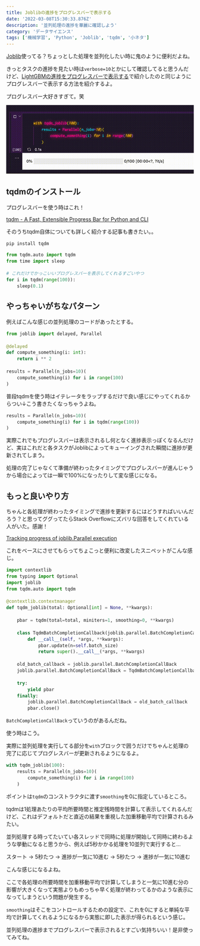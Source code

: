 ```yaml
---
title: Joblibの進捗をプログレスバーで表示する
date: '2022-03-08T15:30:33.876Z'
description: '並列処理の進捗を華麗に確認しよう'
category: 'データサイエンス'
tags: ['機械学習', 'Python', 'Joblib', 'tqdm', '小ネタ']
---
```


[Joblib](https://joblib.readthedocs.io/)使ってる？ちょっとした処理を並列化したい時に鬼のように便利だよね。

きっとタスクの進捗を見たい時は`verbose=10`とかにして確認してると思うんだけど、[LightGBMの進捗をプログレスバーで表示する](./tune-hyper-parameters-with-optuna)で紹介したのと同じようにプログレスバーで表示する方法を紹介するよ。

プログレスバー大好きすぎて。笑

![](./joblib-tqdm.gif)

## tqdmのインストール

プログレスバーを使う時はこれ！

[tqdm - A Fast, Extensible Progress Bar for Python and CLI](https://github.com/tqdm/tqdm)

そのうちtqdm自体についても詳しく紹介する記事も書きたい。。

```shell
pip install tqdm
```

```python
from tqdm.auto import tqdm
from time import sleep

# これだけでかっこいいプログレスバーを表示してくれるすごいやつ
for i in tqdm(range(100)):
    sleep(0.1)
```

## やっちゃいがちなパターン

例えばこんな感じの並列処理のコードがあったとする。

```python
from joblib import delayed, Parallel

@delayed
def compute_something(i: int):
    return i ** 2

results = Parallel(n_jobs=10)(
    compute_something(i) for i in range(100)
)
```

普段tqdmを使う時はイテレータをラップするだけで良い感じにやってくれるからつい↓こう書きたくなっちゃうよね。

```python
results = Parallel(n_jobs=10)(
    compute_something(i) for i in tqdm(range(100))
)
```

実際これでもプログレスバーは表示されるし何となく進捗表示っぽくなるんだけど、実はこれだと各タスクがJoblibによってキューイングされた瞬間に進捗が更新されてしまう。

処理の完了じゃなくて準備が終わったタイミングでプログレスバーが進んじゃうから場合によっては一瞬で100%になったりして変な感じになる。

## もっと良いやり方

ちゃんと各処理が終わったタイミングで進捗を更新するにはどうすればいいんだろう？と思ってググってたらStack Overflowにズバリな回答をしてくれている人がいた。感謝！

[Tracking progress of joblib.Parallel execution](https://stackoverflow.com/questions/24983493/tracking-progress-of-joblib-parallel-execution/58936697#58936697)

これをベースにさせてもらってちょこっと便利に改変したスニペットがこんな感じ。

```python
import contextlib
from typing import Optional
import joblib
from tqdm.auto import tqdm

@contextlib.contextmanager
def tqdm_joblib(total: Optional[int] = None, **kwargs):

    pbar = tqdm(total=total, miniters=1, smoothing=0, **kwargs)

    class TqdmBatchCompletionCallback(joblib.parallel.BatchCompletionCallBack):
        def __call__(self, *args, **kwargs):
            pbar.update(n=self.batch_size)
            return super().__call__(*args, **kwargs)

    old_batch_callback = joblib.parallel.BatchCompletionCallBack
    joblib.parallel.BatchCompletionCallBack = TqdmBatchCompletionCallback

    try:
        yield pbar
    finally:
        joblib.parallel.BatchCompletionCallBack = old_batch_callback
        pbar.close()
```

`BatchCompletionCallBack`っていうのがあるんだね。

使う時はこう。

実際に並列処理を実行してる部分を`with`ブロックで囲うだけでちゃんと処理の完了に応じてプログレスバーが更新されるようになるよ。

```python
with tqdm_joblib(100):
    results = Parallel(n_jobs=10)(
        compute_something(i) for i in range(100)
    )
```

ポイントは`tqdm`のコンストラクタに渡す`smoothing`を0に指定しているところ。

tqdmは1処理あたりの平均所要時間と推定残時間を計算して表示してくれるんだけど、これはデフォルトだと直近の結果を重視した加重移動平均で計算されるみたい。

並列処理する時ってたいてい各スレッドで同時に処理が開始して同時に終わるような挙動になると思うから、例えば5秒かかる処理を10並列で実行すると…

スタート → 5秒たつ → 進捗が一気に10進む → 5秒たつ → 進捗が一気に10進む

こんな感じになるよね。

ここで各処理の所要時間を加重移動平均で計算してしまうと一気に10進む分の影響が大きくなって実態よりもめっちゃ早く処理が終わってるかのような表示になってしまうという問題が発生する。

`smoothing`はそこをコントロールするための設定で、これを0にすると単純な平均で計算してくれるようになるから実態に即した表示が得られるという感じ。

並列処理の進捗までプログレスバーで表示されるとすごい気持ちいい！是非使ってみてね。
